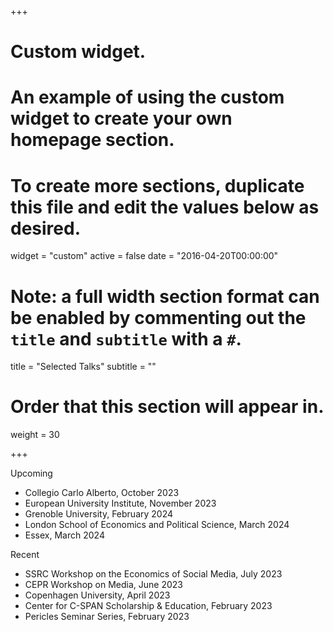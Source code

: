 +++
# Custom widget.
# An example of using the custom widget to create your own homepage section.
# To create more sections, duplicate this file and edit the values below as desired.
widget = "custom"
active = false
date = "2016-04-20T00:00:00"

# Note: a full width section format can be enabled by commenting out the `title` and `subtitle` with a `#`.
title = "Selected Talks"
subtitle = ""

# Order that this section will appear in.
weight = 30

+++

Upcoming

- Collegio Carlo Alberto, October 2023
- European University Institute, November 2023
- Grenoble University, February 2024
- London School of Economics and Political Science, March 2024
- Essex, March 2024


Recent

- SSRC Workshop on the Economics of Social Media, July 2023
- CEPR Workshop on Media, June 2023
- Copenhagen University, April 2023
- Center for C-SPAN Scholarship & Education, February 2023
- Pericles Seminar Series, February 2023
